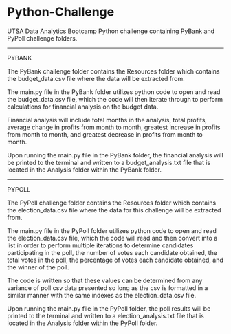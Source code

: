 # Python-Challenge

UTSA Data Analytics Bootcamp Python challenge containing PyBank and PyPoll challenge folders.

------------------------------------------------------------------------------------------------------------------
PYBANK

The PyBank challenge folder contains the Resources folder which contains the budget_data.csv file where the data will be extracted from. 

The main.py file in the PyBank folder utilizes python code to open and read the budget_data.csv file, which the code will then iterate through to perform calculations for financial analysis on the budget data.

Financial analysis will include total months in the analysis, total profits, average change in profits from month to month, greatest increase in profits from month to month, and greatest decrease in profits from month to month.

Upon running the main.py file in the PyBank folder, the financial analysis will be printed to the terminal and written to a budget_analysis.txt file that is located in the Analysis folder within the PyBank folder.

------------------------------------------------------------------------------------------------------------------
PYPOLL

The PyPoll challenge folder contains the Resources folder which contains the election_data.csv file where the data for this challenge will be extracted from.

The main.py file in the PyPoll folder utilizes python code to open and read the election_data.csv file, which the code will read and then convert into a list in order to perform multiple iterations to determine candidates participating in the poll, the number of votes each candidate obtained, the total votes in the poll, the percentage of votes each candidate obtained, and the winner of the poll.

The code is written so that these values can be determined from any variance of poll csv data presented so long as the csv is formatted in a similar manner with the same indexes as the election_data.csv file. 

Upon running the main.py file in the PyPoll folder, the poll results will be printed to the terminal and written to a election_analysis.txt file that is located in the Analysis folder within the PyPoll folder.